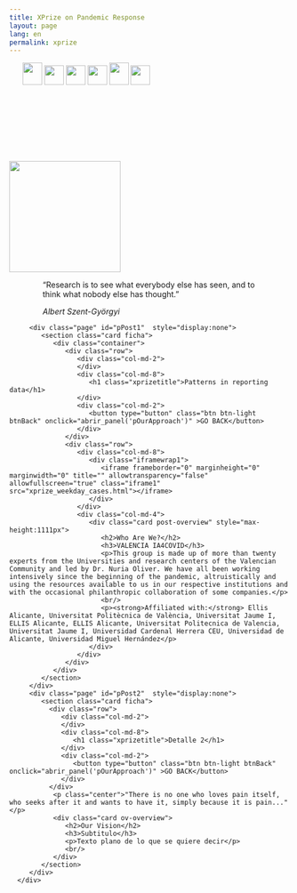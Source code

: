 ```yaml
---
title: XPrize on Pandemic Response
layout: page
lang: en
permalink: xprize
---
```


<link rel="stylesheet" href="{{ "/assets/css/xprize.css" | absolute_url }}">
<div class="container" id="xprize">
   <!-- VISTA  -->
   <div class="vista">
      <!-- MENU -->
      <div class="grupomenu">
         <ul>
            <a href="#" onclick="abrir_panel('pHome')" ><img class="icon" src="{{ "/assets/img/xprize/icono_1.png" | absolute_url }}" alt="" width="35px" height="40px"></a>
            <a href="#" onclick="abrir_panel('pOurVision')" ><img class="icon" src="{{ "/assets/img/xprize/icono_6.png" | absolute_url }}" alt="" width="35px" height="35px"></a>
            <a href="#" onclick="abrir_panel('pOurApproach')" ><img class="icon" src="{{ "/assets/img/xprize/icono_2.png" | absolute_url }}" alt="" width="35px" height="35px"></a>
            <a href="#" onclick="abrir_panel('pDataModelingTool')" ><img class="icon" src="{{ "/assets/img/xprize/icono_3.png" | absolute_url }}" alt="" width="35px" height="35px"></a>
            <a href="#" onclick="abrir_panel('pTheTeam')" ><img class="icon" src="{{ "/assets/img/xprize/icono_4.png" | absolute_url }}" alt="" width="35px" height="40px"></a>
            <a href="#" onclick="abrir_panel('pOtherInformation')" ><img class="icon" src="{{ "/assets/img/xprize/icono_5.png" | absolute_url }}" alt="" width="35px" height="35px"></a>
         </ul>
      </div>
      <!-- CONTENIDOS  -->
      <div class="grupocontenido">
        <!-- HOME -->
         <div class="page" id="pHome" style="display:block">
            <section class="card ficha">
               <div style="padding-top:120px">
                  <img class="center" src="{{ "/assets/img/xprize/logo_claro_c.png" | absolute_url }}" alt="" width="200px" height="200px">
               </div>
               <div style="padding:0px 60px">
                  <p class="center">“Research is to see what everybody else has seen, and to think what nobody else has thought.”</p>
                  <p class="center"><em>Albert Szent-Györgyi</em></p>
               </div>
            </section>
         </div>
         <!-- OUR VISION -->
         <div class="page" id="pOurVision"  style="display:none">
            <section class="card ficha">
               <h1>Our Vision</h1>
               <p class="center">"There is no one who loves pain itself, who seeks after it and wants to have it, simply because it is pain..."</p>
               <div class="card ov-overview">
                  <h2>Our Vision</h2>
                  <h3>Subtitulo</h3>
                  <p>Texto plano de lo que se quiere decir</p>
                  <br/>   
               </div>
            </section>
         </div>
         <!-- OUR APPROACH -->
         <div class="page" id="pOurApproach"  style="display:none">
            <section class="card ficha">
               <h1>Our Approach</h1>
               <p class="center" style="color:#fff">"Frase introductoria"</p>
               <!-- TARJETA 1 -->
               <div class="blog-card">
                  <div class="meta">
                     <div class="photo" style="background-image: url(https://storage.googleapis.com/chydlx/codepen/blog-cards/image-1.jpg)"></div>
                  </div>
                  <div class="description">
                     <h1>Patterns in reporting data</h1>
                     <h2>Este es un ejemplo de subtitulo</h2>
                     <p> Este es un ejemplo de una descripción de dos frases de lo que hace el elemento desarrollado en el contexto de la competición y que es presentado dentro de este espacio</p>
                     <p class="read-more">
                        <a href="#" onclick="abrir_panel('pPost1')">Read More</a>
                     </p>
                  </div>
               </div>
               <!-- TRAJETA 2 -->
               <div class="blog-card alt">
                  <div class="meta">
                     <div class="photo" style="background-image: url(https://storage.googleapis.com/chydlx/codepen/blog-cards/image-2.jpg)"></div>
                  </div>
                  <div class="description">
                     <h1>Segunda herramienta</h1>
                     <h2>Este es un ejemplo de subtitulo</h2>
                     <p> Este es un ejemplo de una descripción de dos frases de lo que hace el elemento desarrollado en el contexto de la competición y que es presentado dentro de este espacio</p>
                     <p class="read-more">
                        <a href="#" onclick="abrir_panel('pPost2')">Read More</a>
                     </p>
                  </div>
               </div>
            </section>
         </div>
         <!-- RESULTADOS -->
         <div class="page" id="pDataModelingTool"  style="display:none">
            <section class="card ficha">
               <h1>Data Modeling Tool</h1>
               <p class="center">"Aqui es donde en teoria voy a meter la herramienta de modelado."</p>
               <iframe frameborder="0" marginheight="0" marginwidth="0" title="Visualización de datos" allowtransparency="true" allowfullscreen="true" class="tableauViz" style="display: block; width: 100%; min-height: 2050px; max-height: 1964.7px; margin: 0px; padding: 0px; border: none; height: auto;" src="https://public.tableau.com/views/Covid19ImpactSurvey/Polticaspublicas?:embed=y&amp;:showVizHome=no&amp;:host_url=https%3A%2F%2Fpublic.tableau.com%2F&amp;:embed_code_version=3&amp;:tabs=yes&amp;:toolbar=yes&amp;:animate_transition=yes&amp;:display_static_image=no&amp;:display_spinner=no&amp;:display_overlay=yes&amp;:display_count=yes&amp;:loadOrderID=0"></iframe>
            </section>
         </div>
         <!-- EL EQUIPO -->
         <div class="page" id="pTheTeam"  style="display:none">
            <section class="card ficha fichaequipo">
               <h1>The Team</h1>
               <br/>
               <br/>
               <section>
                  <div class="container">
                     <div class="row flex-center sm-no-flex">
                        <div class="pull-right sm-no-float col-md-8">
                           <ul class="list-unstyled team-members">
                              <!-- single member row starts -->
                              <li class="clearfix">
                                 <div class="member-details">
                                    <div></div>
                                 </div>
                                 <div class="member-details">
                                    <div>
                                       <img src="{{ "/assets/img/xprize/team/dahe.png" | absolute_url }}" alt="">
                                       <div class="member-info">
                                          <h3>David Hervas</h3>
                                          <p>Member</p>
                                       </div>
                                    </div>
                                 </div>
                                 <div class="member-details">
                                    <div>
                                       <img src="{{ "/assets/img/xprize/team/dafu.png" | absolute_url }}" alt="">
                                       <div class="member-info">
                                          <h3>David Fuente Herraiz</h3>
                                          <p>Member</p>
                                       </div>
                                    </div>
                                 </div>
                                 <div class="member-details">
                                    <div>
                                       <img src="{{ "/assets/img/xprize/team/mire.png" | absolute_url }}" alt="">
                                       <div class="member-info">
                                          <h3>Miguel Rebollo</h3>
                                          <p>Member</p>
                                       </div>
                                    </div>
                                 </div>
                                 <div class="member-details">
                                    <div>
                                       <img src="{{ "/assets/img/xprize/team/krpo.png" | absolute_url }}" alt="">
                                       <div class="member-info">
                                          <h3>Kristina Polotskaya</h3>
                                          <p>Member</p>
                                       </div>
                                    </div>
                                 </div>
                                 <div class="member-details">
                                    <div></div>
                                 </div>
                              </li>
                              <!-- /single member row ends -->
                              <!-- single member row starts -->
                              <li class="clearfix">
                                 <div class="member-details">
                                    <div>
                                       <img src="{{ "/assets/img/xprize/team/osga.png" | absolute_url }}" alt="">
                                       <div class="member-info">
                                          <h3>Òscar Garibo</h3>
                                          <p>Member</p>
                                       </div>
                                    </div>
                                 </div>
                                 <div class="member-details">
                                    <div>
                                       <img src="{{ "/assets/img/xprize/team/aumu.png" | absolute_url }}" alt="">
                                       <div class="member-info">
                                          <h3>Aurora Mula Leal</h3>
                                          <p>Member</p>
                                       </div>
                                    </div>
                                 </div>
                                 <div class="member-details">
                                    <div>
                                       <img src="{{ "/assets/img/xprize/team/rufe.png" | absolute_url }}" alt="">
                                       <div class="member-info">
                                          <h3>Rubén Femenía</h3>
                                          <p>Member</p>
                                       </div>
                                    </div>
                                 </div>
                                 <div class="member-details">
                                    <div>
                                       <img src="{{ "/assets/img/xprize/team/alra.png" | absolute_url }}" alt="">
                                       <div class="member-info">
                                          <h3>Álex Rabasa</h3>
                                          <p>Leader</p>
                                       </div>
                                    </div>
                                 </div>
                                 <div class="member-details">
                                    <div>
                                       <img src="{{ "/assets/img/xprize/team/xaba.png" | absolute_url }}" alt="">
                                       <div class="member-info">
                                          <h3>Xavier Barber</h3>
                                          <p>Member</p>
                                       </div>
                                    </div>
                                 </div>
                              </li>
                              <!-- /single member row ends -->
                              <!-- single member row starts -->
                              <li class="clearfix">
                                 <div class="member-details">
                                    <div></div>
                                 </div>
                                 <div class="member-details">
                                    <div>
                                       <img src="{{ "/assets/img/xprize/team/nuol.png" | absolute_url }}" alt="">
                                       <div class="member-info">
                                          <h3>Nuria Oliver</h3>
                                          <p>Leader</p>
                                       </div>
                                    </div>
                                 </div>
                                 <div class="member-details">
                                    <div>
                                       <img src="{{ "/assets/img/xprize/team/fres.png" | absolute_url }}" alt="">
                                       <div class="member-info">
                                          <h3>Francisco Escolano</h3>
                                          <p>Member</p>
                                       </div>
                                    </div>
                                 </div>
                                 <div class="member-details">
                                    <div>
                                       <img src="{{ "/assets/img/xprize/team/eles.png" | absolute_url }}" alt="">
                                       <div class="member-info">
                                          <h3>Elisa Espín</h3>
                                          <p>Member</p>
                                       </div>
                                    </div>
                                 </div>
                                 <div class="member-details">
                                    <div>
                                       <img src="{{ "/assets/img/xprize/team/elpi.png" | absolute_url }}" alt="">
                                       <div class="member-info">
                                          <h3>Eloy Piñol Jimenez</h3>
                                          <p>Member</p>
                                       </div>
                                    </div>
                                 </div>
                                 <div class="member-details">
                                    <div>
                                       <img src="{{ "/assets/img/xprize/team/magu.png" | absolute_url }}" alt="">
                                       <div class="member-info">
                                          <h3>Manuel G. Portolés</h3>
                                          <p>Member</p>
                                       </div>
                                    </div>
                                 </div>
                              </li>
                              <!-- /single member row ends -->
                              <!-- single member row starts -->
                              <li class="clearfix">
                                 <div class="member-details">
                                    <div></div>
                                 </div>
                                 <div class="member-details">
                                    <div></div>
                                 </div>
                                 <div class="member-details">
                                    <div>
                                       <img src="{{ "/assets/img/xprize/team/alco.png" | absolute_url }}" alt="">
                                       <div class="member-info">
                                          <h3>J. Alberto Conejero</h3>
                                          <p>Leader</p>
                                       </div>
                                    </div>
                                 </div>
                                 <div class="member-details">
                                    <div>
                                       <img src="{{ "/assets/img/xprize/team/miga.png" | absolute_url }}" alt="">
                                       <div class="member-info">
                                          <h3>Miguel Angel Garcia-March</h3>
                                          <p>Member</p>
                                       </div>
                                    </div>
                                 </div>
                                 <div class="member-details">
                                    <div>
                                       <img src="{{ "/assets/img/xprize/team/emsa.png" | absolute_url }}" alt="">
                                       <div class="member-info">
                                          <h3>Emilio Sansanor</h3>
                                          <p>Member</p>
                                       </div>
                                    </div>
                                 </div>
                                 <div class="member-details">
                                    <div>
                                       <img src="{{ "/assets/img/xprize/team/milo.png" | absolute_url }}" alt="">
                                       <div class="member-info">
                                          <h3>Miguel Angel Lozano</h3>
                                          <p>Member</p>
                                       </div>
                                    </div>
                                 </div>
                              </li>
                              <!-- /single member row ends -->
                              <!-- single member row starts -->
                              <li class="clearfix">
                                 <div class="member-details">
                                    <div></div>
                                 </div>
                                 <div class="member-details">
                                    <div>
                                       <img src="{{ "/assets/img/xprize/team/vide.png" | absolute_url }}" alt="">
                                       <div class="member-info">
                                          <h3>Victor de Elena</h3>
                                          <p>Member</p>
                                       </div>
                                    </div>
                                 </div>
                                 <div class="member-details">
                                    <div>
                                       <img src="{{ "/assets/img/xprize/team/mama.png" | absolute_url }}" alt="">
                                       <div class="member-info">
                                          <h3>Marina Martinez-Garcia</h3>
                                          <p>Member</p>
                                       </div>
                                    </div>
                                 </div>
                              </li>
                              <!-- /single member row ends -->
                           </ul>
                           <!-- /end team-photos -->
                        </div>
                        <!-- /end col-md-8 -->
                        <div class="pull-left col-md-4 sm-text-center">
                           <div class="team-overview">
                              <h2>Who Are We?</h2>
                              <h3>VALENCIA IA4COVID</h3>
                              <p>This group is made up of more than twenty experts from the Universities and research centers of the Valencian Community and led by Dr. Nuria Oliver. We have all been working intensively since the beginning of the pandemic, altruistically and using the resources available to us in our respective institutions and with the occasional philanthropic collaboration of some companies.</p>
                              <br/>   
                              <p><strong>Affiliated with:</strong> Ellis Alicante, Universitat Politècnica de València, Universitat Jaume I, ELLIS Alicante, ELLIS Alicante, Universitat Politecnica de Valencia, Universitat Jaume I, Universidad Cardenal Herrera CEU, Universidad de Alicante, Universidad Miguel Hernández</p>
                           </div>
                        </div>
                        <!-- /end col-md-4 -->
                     </div>
                     <!-- /end row -->
                  </div>
                  <!-- /end container -->
               </section>
            </section>
         </div>
         <div class="page" id="pOtherInformation"  style="display:none">
            <section class="card ficha">
               <h1>Other Information</h1>
               <p class="center">"There is no one who loves pain itself, who seeks after it and wants to have it, simply because it is pain..."</p>
               <div class="card ov-overview">
                  <h2>Our Vision</h2>
                  <h3>Subtitulo</h3>
                  <p>Texto plano de lo que se quiere decir</p>
                  <br/>   
               </div>
            </section>
         </div>

         <div class="page" id="pPost1"  style="display:none">
            <section class="card ficha">
               <div class="container">
                  <div class="row">
                     <div class="col-md-2">
                     </div>
                     <div class="col-md-8">
                        <h1 class="xprizetitle">Patterns in reporting data</h1>
                     </div>
                     <div class="col-md-2">
                        <button type="button" class="btn btn-light btnBack" onclick="abrir_panel('pOurApproach')" >GO BACK</button>
                     </div>
                  </div>
                  <div class="row">
                     <div class="col-md-8">
                        <div class="iframewrap1">
                           <iframe frameborder="0" marginheight="0" marginwidth="0" title="" allowtransparency="false" allowfullscreen="true" class="iframe1"  src="xprize_weekday_cases.html"></iframe>
                        </div>
                     </div>
                     <div class="col-md-4">
                        <div class="card post-overview" style="max-height:1111px">
                           <h2>Who Are We?</h2>
                           <h3>VALENCIA IA4COVID</h3>
                           <p>This group is made up of more than twenty experts from the Universities and research centers of the Valencian Community and led by Dr. Nuria Oliver. We have all been working intensively since the beginning of the pandemic, altruistically and using the resources available to us in our respective institutions and with the occasional philanthropic collaboration of some companies.</p>
                           <br/>   
                           <p><strong>Affiliated with:</strong> Ellis Alicante, Universitat Politècnica de València, Universitat Jaume I, ELLIS Alicante, ELLIS Alicante, Universitat Politecnica de Valencia, Universitat Jaume I, Universidad Cardenal Herrera CEU, Universidad de Alicante, Universidad Miguel Hernández</p>
                        </div>
                     </div>
                  </div>
               </div>
            </section>
         </div>
         <div class="page" id="pPost2"  style="display:none">
            <section class="card ficha">
              <div class="row">
                 <div class="col-md-2">
                 </div>
                 <div class="col-md-8">
                    <h1 class="xprizetitle">Detalle 2</h1>
                 </div>
                 <div class="col-md-2">
                    <button type="button" class="btn btn-light btnBack" onclick="abrir_panel('pOurApproach')" >GO BACK</button>
                 </div>
              </div>
               <p class="center">"There is no one who loves pain itself, who seeks after it and wants to have it, simply because it is pain..."</p>
               <div class="card ov-overview">
                  <h2>Our Vision</h2>
                  <h3>Subtitulo</h3>
                  <p>Texto plano de lo que se quiere decir</p>
                  <br/>   
               </div>
            </section>
         </div>
      </div>
   </div>
</div>
<script>
   function abrir_panel(nombrepanel) {
     var i, tabcontent, tablinks;
     tabcontent = document.getElementsByClassName("page");
     for (i = 0; i < tabcontent.length; i++) {
       tabcontent[i].style.display = "none";
     }
     document.getElementById(nombrepanel).style.display = "block";
   }
</script>
